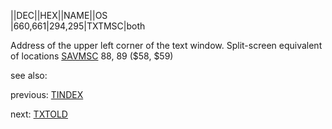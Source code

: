||DEC||HEX||NAME||OS  
|660,661|$294,$295|TXTMSC|both  
  
Address of the upper left corner of the text window. Split-screen equivalent of locations [SAVMSC](../SAVMSC/index.md) 88, 89 ($58, $59)  
  
see also:  
  
previous: [TINDEX](../TINDEX/index.md)  
  
next: [TXTOLD](../TXTOLD/index.md)  
